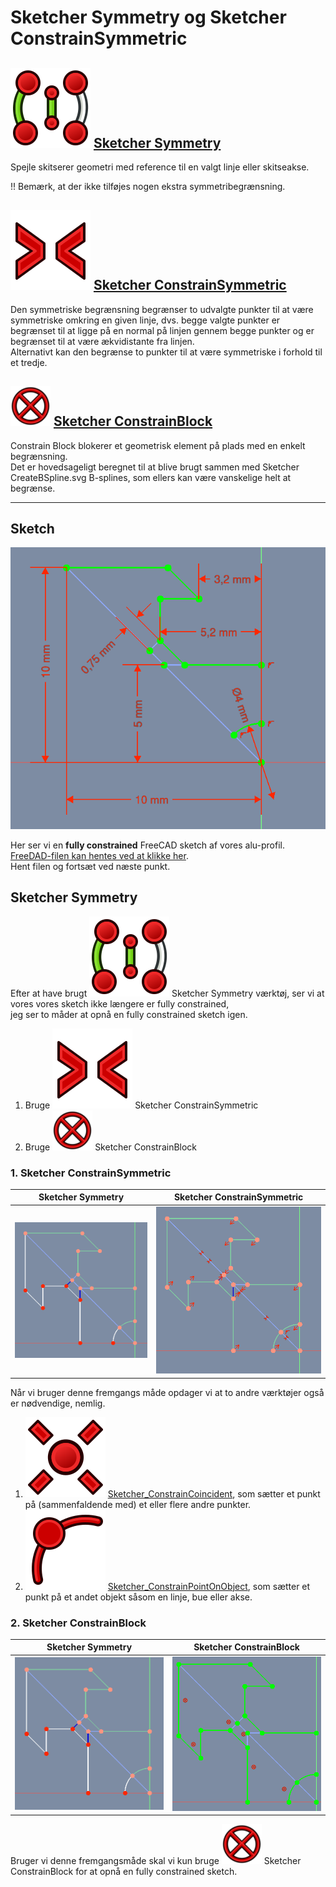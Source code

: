 # Sketcher Symmetry og Sketcher ConstrainSymmetric

## ![Sketcher Symmetry](./Images/Icon//Sketcher_Symmetry.svg) [Sketcher Symmetry](https://wiki.freecadweb.org/Sketcher_Symmetry)

Spejle skitserer geometri med reference til en valgt linje eller skitseakse.

!! Bemærk, at der ikke tilføjes nogen ekstra symmetribegrænsning.

## ![Sketcher ConstrainSymmetric](./Images/Icon/Sketcher_ConstrainSymmetric.svg) [Sketcher ConstrainSymmetric](https://wiki.freecadweb.org/Sketcher_ConstrainSymmetric)

Den symmetriske begrænsning begrænser to udvalgte punkter til at være symmetriske omkring en given linje, dvs. begge valgte punkter er begrænset til at ligge på en normal på linjen gennem begge punkter og er begrænset til at være ækvidistante fra linjen.  
Alternativt kan den begrænse to punkter til at være symmetriske i forhold til et tredje.

## ![Sketcher_ConstrainBlock.svg](./Images/Icon/Sketcher_ConstrainBlock.png) [Sketcher ConstrainBlock](https://wiki.freecadweb.org/Sketcher_ConstrainBlock)

Constrain Block blokerer et geometrisk element på plads med en enkelt begrænsning.  
Det er hovedsageligt beregnet til at blive brugt sammen med Sketcher CreateBSpline.svg B-splines, som ellers kan være vanskelige helt at begrænse.

<hr>

## Sketch

![Sketch-Symmetry-001](./Images/Sketch/Sketch.png)

Her ser vi en **fully constrained** FreeCAD sketch af vores alu-profil.  
[FreeDAD-filen kan hentes ved at klikke her](./SketcherSymmetry.FCStd).  
Hent filen og fortsæt ved næste punkt.

## Sketcher Symmetry

Efter at have brugt ![Sketcher_Symmetry.svg](./Images/Icon/Sketcher_Symmetry.svg) Sketcher Symmetry værktøj, ser vi at vores vores sketch ikke længere er fully constrained,  
jeg ser to måder at opnå en fully constrained sketch igen.

1. Bruge ![Sketcher_ConstrainSymmetric.svg](./Images/Icon/Sketcher_ConstrainSymmetric.svg) Sketcher ConstrainSymmetric
2. Bruge ![Sketcher_ConstrainBlock.svg](./Images/Icon/Sketcher_ConstrainBlock.png) Sketcher ConstrainBlock

### 1. Sketcher ConstrainSymmetric

| Sketcher Symmetry | Sketcher ConstrainSymmetric |
| --- | --- |
|![Sketch-Symmetry.png](./Images/Sketch/Sketch-Symmetry.png)|![Sketch-Symmetry-ConstrainSymmetric.png](./Images/Sketch/Sketch-Symmetry-ConstrainSymmetric.png)|

Når vi bruger denne fremgangs måde opdager vi at to andre værktøjer også er nødvendige, nemlig.

1. ![Sketcher_ConstrainCoincident.png](./Images/Icon/Sketcher_ConstrainCoincident.svg) [Sketcher_ConstrainCoincident](https://wiki.freecadweb.org/Sketcher_ConstrainCoincident), som sætter et punkt på (sammenfaldende med) et eller flere andre punkter.
2. ![Sketcher_ConstrainPointOnObject.svg](./Images/Icon/Sketcher_ConstrainPointOnObject.svg) [Sketcher_ConstrainPointOnObject](https://wiki.freecadweb.org/Sketcher_ConstrainPointOnObject), som sætter et punkt på et andet objekt såsom en linje, bue eller akse.

### 2. Sketcher ConstrainBlock

| Sketcher Symmetry | Sketcher ConstrainBlock |
| --- | --- |
|![Sketch-Symmetry.png](./Images/Sketch/Sketch-Symmetry.png)|![Sketch-Symmetry-003](./Images/Sketch/Sketch-Symmetry-ConstrainBlock.png)|

Bruger vi denne fremgangsmåde skal vi kun bruge ![Sketcher_ConstrainBlock.svg](./Images/Icon/Sketcher_ConstrainBlock.png) Sketcher ConstrainBlock for at opnå en fully constrained sketch.

